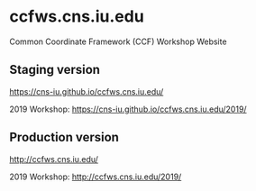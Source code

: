 # ccfws.cns.iu.edu

Common Coordinate Framework (CCF) Workshop Website

## Staging version

<https://cns-iu.github.io/ccfws.cns.iu.edu/>

2019 Workshop: <https://cns-iu.github.io/ccfws.cns.iu.edu/2019/>

## Production version

<http://ccfws.cns.iu.edu/>

2019 Workshop: <http://ccfws.cns.iu.edu/2019/>
